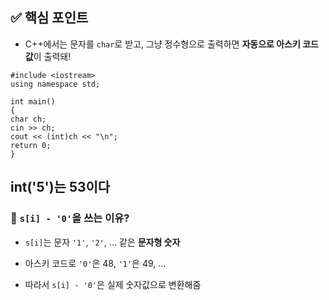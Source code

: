 ## ✅ 핵심 포인트

- C++에서는 문자를 `char`로 받고, 그냥 정수형으로 출력하면 **자동으로 아스키 코드 값**이 출력돼!

```
#include <iostream>
using namespace std;

int main() 
{
char ch;
cin >> ch;
cout << (int)ch << "\n";
return 0;
}
```


## int('5')는 53이다


### 📌 `s[i] - '0'`을 쓰는 이유?

- `s[i]`는 문자 `'1'`, `'2'`, ... 같은 **문자형 숫자**
    
- 아스키 코드로 `'0'`은 48, `'1'`은 49, ...
    
- 따라서 `s[i] - '0'`은 실제 숫자값으로 변환해줌
